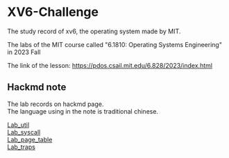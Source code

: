 # XV6-Challenge
The study record of xv6, the operating system made by MIT.

The labs of the MIT course called "6.1810: Operating Systems Engineering" in 2023 Fall  

The link of the lesson: https://pdos.csail.mit.edu/6.828/2023/index.html  

## Hackmd note  
The lab records on hackmd page.  
The language using in the note is traditional chinese.  

[Lab_util](https://hackmd.io/@GodfreyHuang/xv6-labs-2023-LabUtil)  
[Lab_syscall](https://hackmd.io/@GodfreyHuang/xv6-labs-2023-LabSyscall)  
[Lab_page_table](https://hackmd.io/@GodfreyHuang/xv6-labs-2023-LabPageTable)  
[Lab_traps](https://hackmd.io/@GodfreyHuang/xv6-labs-2023-LabTraps)
